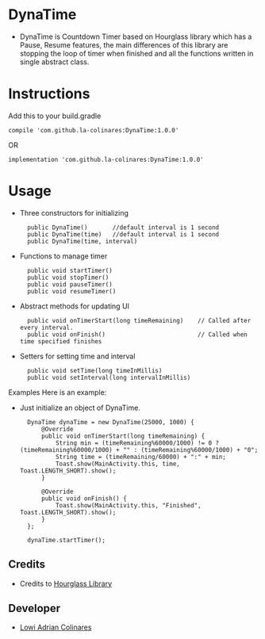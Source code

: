 # DynaTime
- DynaTime is Countdown Timer based on Hourglass library which has a Pause, Resume features,
the main differences of this library are stopping the loop of timer when finished and all the functions written in single abstract class.


# Instructions
Add this to your build.gradle

```
compile 'com.github.la-colinares:DynaTime:1.0.0'
```
OR
```
implementation 'com.github.la-colinares:DynaTime:1.0.0'
```

# Usage
- Three constructors for initializing

        public DynaTime()       //default interval is 1 second
        public DynaTime(time)   //default interval is 1 second 
        public DynaTime(time, interval)  
- Functions to manage timer

        public void startTimer()
        public void stopTimer()
        public void pauseTimer()
        public void resumeTimer()
- Abstract methods for updating UI

        public void onTimerStart(long timeRemaining)    // Called after every interval.
        public void onFinish()                          // Called when time specified finishes 
- Setters for setting time and interval

        public void setTime(long timeInMillis)
        public void setInterval(long intervalInMillis)
Examples
Here is an example:
- Just initialize an object of DynaTime.

        DynaTime dynaTime = new DynaTime(25000, 1000) {
            @Override
            public void onTimerStart(long timeRemaining) {
                String min = (timeRemaining%60000/1000) != 0 ? (timeRemaining%60000/1000) + "" : (timeRemaining%60000/1000) + "0";
                String time = (timeRemaining/60000) + ":" + min;
                Toast.show(MainActivity.this, time, Toast.LENGTH_SHORT).show();
            }

            @Override
            public void onFinish() {
                Toast.show(MainActivity.this, "Finished", Toast.LENGTH_SHORT).show();
            }
        };
        
        dynaTime.startTimer();

## Credits
- Credits to [Hourglass Library](https://github.com/groverankush/Hourglass) 

## Developer
- [Lowi Adrian Colinares](https://github.com/la-colinares)

